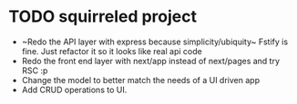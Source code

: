 # TODO squirreled project

- ~Redo the API layer with express because simplicity/ubiquity~ Fstify is fine. Just refactor it so it looks like real api code
- Redo the front end layer with next/app instead of next/pages and try RSC :p 
- Change the model to better match the needs of a UI driven app
- Add CRUD operations to UI.
